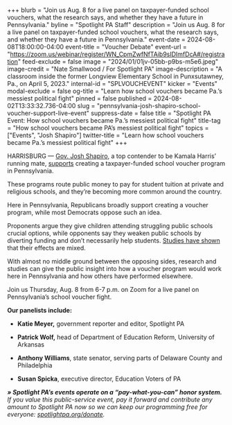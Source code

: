 +++
blurb = "Join us Aug. 8 for a live panel on taxpayer-funded school vouchers, what the research says, and whether they have a future in Pennsylvania."
byline = "Spotlight PA Staff"
description = "Join us Aug. 8 for a live panel on taxpayer-funded school vouchers, what the research says, and whether they have a future in Pennsylvania."
event-date = 2024-08-08T18:00:00-04:00
event-title = "Voucher Debate"
event-url = "https://zoom.us/webinar/register/WN_CpmZwfNfTAib9sIDImfDcA#/registration"
feed-exclude = false
image = "2024/01/01jv-05bb-p9bs-m5e6.jpeg"
image-credit = "Nate Smallwood / For Spotlight PA"
image-description = "A classroom inside the former Longview Elementary School in Punxsutawney, Pa., on April 5, 2023."
internal-id = "SPLVOUCHEVENT"
kicker = "Events"
modal-exclude = false
og-title = "Learn how school vouchers became Pa.’s messiest political fight"
pinned = false
published = 2024-08-02T13:33:32.736-04:00
slug = "pennsylvania-josh-shapiro-school-voucher-support-live-event"
suppress-date = false
title = "Spotlight PA Event: How school vouchers became Pa.’s messiest political fight"
title-tag = "How school vouchers became PA’s messiest political fight"
topics = ["Events", "Josh Shapiro"]
twitter-title = "Learn how school vouchers became Pa.’s messiest political fight"
+++

HARRISBURG — <a href="https://www.spotlightpa.org/topics/josh-shapiro/">Gov. Josh Shapiro</a>, a top contender to be Kamala Harris’ running mate, <a href="https://www.spotlightpa.org/news/2024/07/josh-shapiro-vice-president-school-choice-voucher/">supports</a> creating a taxpayer-funded school voucher program in Pennsylvania.

These programs route public money to pay for student tuition at private and religious schools, and they’re becoming more common around the country. <strong></strong>

Here in Pennsylvania, Republicans broadly support creating a voucher program, while most Democrats oppose such an idea.

Proponents argue they give children attending struggling public schools crucial options, while opponents say they weaken public schools by diverting funding and don’t necessarily help students. <a href="https://www.spotlightpa.org/news/2024/06/school-choice-voucher-public-pennsylvania-budget-conflict/">Studies have shown</a> that their effects are mixed.

With almost no middle ground between the opposing sides, research and studies can give the public insight into how a voucher program would work here in Pennsylvania and how others have performed elsewhere.

Join us Thursday, Aug. 8 from 6-7 p.m. on Zoom for a live panel on Pennsylvania’s school voucher fight.

<strong>Our panelists include:</strong>

- <strong>Katie Meyer,</strong> government reporter and editor, Spotlight PA

- <strong>Patrick Wolf,</strong> head of Department of Education Reform, University of Arkansas

- <strong>Anthony Williams</strong>, state senator, serving parts of Delaware County and Philadelphia

- <strong>Susan Spicka</strong>, executive director, Education Voters of PA

<strong><em>» Spotlight PA’s events operate on a “pay-what-you-can” honor system.</em></strong><em> If you value this public-service event, pay it forward and contribute any amount to Spotlight PA now so we can keep our programming free for everyone: </em><a href="http://spotlightpa.org/donate"><em>spotlightpa.org/donate</em></a><em>.</em>

